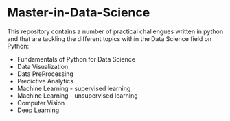 # Master-in-Data-Science
This repository contains a number of practical challengues written in python and that are tackling the different topics within the Data Science field on Python:
 
 - Fundamentals of Python for Data Science
 - Data Visualization
 - Data PreProcessing
 - Predictive Analytics
 - Machine Learning - supervised learning
 - Machine Learning - unsupervised learning
 - Computer Vision
 - Deep Learning
